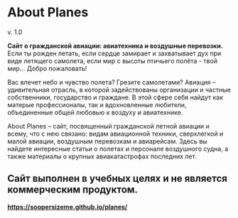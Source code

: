 # **About Planes**

v. 1.0

**Сайт о гражданской авиации: авиатехника и воздушные перевозки.**
Если ты рожден летать, если сердце замирает и захватывает дух при виде летящего самолета,
если мир с высоты птичьего полёта - твой мир...  Добро пожаловать!

Вас влечет небо и чувство полета? Грезите самолетами? Авиация – удивительная отрасль, в которой задействованы организации и частные собственники, государство и граждане. В этой сфере себя найдут как матерые профессионалы, так и вдохновленные любители, объединенные общей любовью к воздуху и авиатехнике.

About Planes – сайт, посвященный гражданской летной авиации и всему, что с нею связано: видам авиационной техники, сверхлегкой и малой авиации, воздушным перевозкам и авиарейсам. Здесь вы найдете интересные статьи о полетах и персонале воздушного судна, а также материалы о крупных авиакатастрофах последних лет.

## **Сайт выполнен в учебных целях и не является коммерческим продуктом.**

**https://soopersizeme.github.io/planes/**